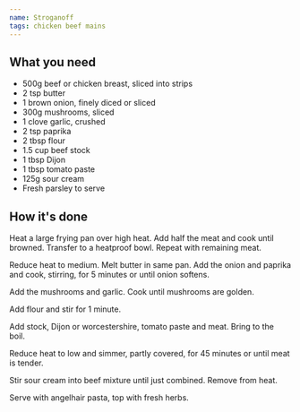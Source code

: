 ```yaml
---
name: Stroganoff
tags: chicken beef mains
---
```


## What you need

* 500g beef or chicken breast, sliced into strips
* 2 tsp butter
* 1 brown onion, finely diced or sliced
* 300g mushrooms, sliced
* 1 clove garlic, crushed
* 2 tsp paprika
* 2 tbsp flour
* 1.5 cup beef stock
* 1 tbsp Dijon
* 1 tbsp tomato paste
* 125g sour cream
* Fresh parsley to serve

<!-- break -->

## How it's done

Heat a large frying pan over high heat. Add half the meat and cook until browned. Transfer to a heatproof bowl. Repeat with remaining meat.

Reduce heat to medium. Melt butter in same pan. Add the onion and paprika and cook, stirring, for 5 minutes or until onion softens.

Add the mushrooms and garlic. Cook until mushrooms are golden.

Add flour and stir for 1 minute.

Add stock, Dijon or worcestershire, tomato paste and meat. Bring to the boil.

Reduce heat to low and simmer, partly covered, for 45 minutes or until meat is tender.

Stir sour cream into beef mixture until just combined. Remove from heat.

Serve with angelhair pasta, top with fresh herbs.
